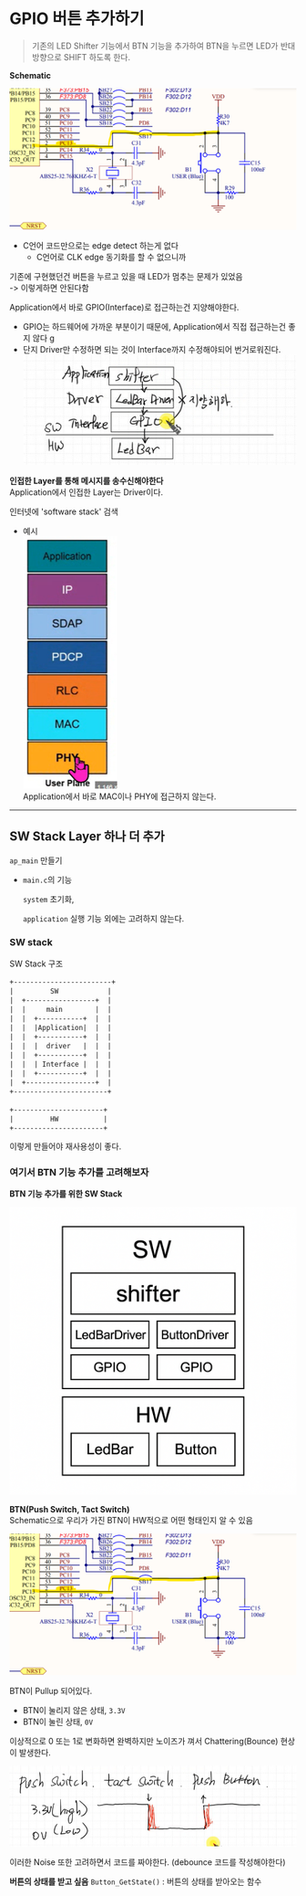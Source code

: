 # GPIO 버튼 추가하기
> 기존의 LED Shifter 기능에서 BTN 기능을 추가하여 BTN을 누르면 LED가 반대 방향으로 SHIFT 하도록 한다.

**Schematic**  

![](image.png)  

- C언어 코드만으로는 edge detect 하는게 없다
  - C언어로 CLK edge 동기화를 할 수 없으니까

기존에 구현했던건 버튼을 누르고 있을 때 LED가 멈추는 문제가 있었음  
-> 이렇게하면 안된다함

Application에서 바로 GPIO(Interface)로 접근하는건 지양해야한다.  

- GPIO는 하드웨어에 가까운 부분이기 때문에, Application에서 직접 접근하는건 좋지 않다  g
- 단지 Driver만 수정하면 되는 것이 Interface까지 수정해야되어 번거로워진다.  
![]({237EF5FA-4218-4683-8031-73F87911D2AB}.png)  

**인접한 Layer를 통해 메시지를 송수신해야한다**  
Application에서 인접한 Layer는 Driver이다.  

인터넷에 'software stack' 검색  

- 예시  
    ![]({C210C9A6-E664-471B-8447-DBD93432D92B}.png)  
  Application에서 바로 MAC이나 PHY에 접근하지 않는다.



---
## SW Stack Layer 하나 더 추가
`ap_main` 만들기

- `main.c`의 기능

    `system` 초기화, 

    `application` 실행 기능 외에는 고려하지 않는다.

### SW stack
SW Stack 구조

    +------------------------+
    |         SW            |
    |  +-----------------+  |
    |  |     main        |  |
    |  |  +-----------+  |  |
    |  |  |Application|  |  |
    |  |  +-----------+  |  |
    |  |  |  driver   |  |  |
    |  |  +-----------+  |  |
    |  |  | Interface |  |  |
    |  |  +-----------+  |  |
    |  +-----------------+  |
    +-----------------------+

    +----------------------+
    |         HW           |
    +----------------------+

이렇게 만들어야 재사용성이 좋다.


### 여기서 BTN 기능 추가를 고려해보자

**BTN 기능 추가를 위한 SW Stack**  

![](image-1.png)

**BTN(Push Switch, Tact Switch)**  
Schematic으로 우리가 가진 BTN이 HW적으로 어떤 형태인지 알 수 있음

![](image.png)  

BTN이 Pullup 되어있다.
-  BTN이 눌리지 않은 상태, `3.3V`
-  BTN이 눌린 상태, `0V`

이상적으로 0 또는 1로 변화하면 완벽하지만 노이즈가 껴서 Chattering(Bounce) 현상이 발생한다.

![]({7AD34572-2C74-4F83-A793-2E73188AF847}.png)  

이러한 Noise 또한 고려하면서 코드를 짜야한다. (debounce 코드를 작성해야한다)

**버튼의 상태를 받고 싶음**
`Button_GetState()` : 버튼의 상태를 받아오는 함수
